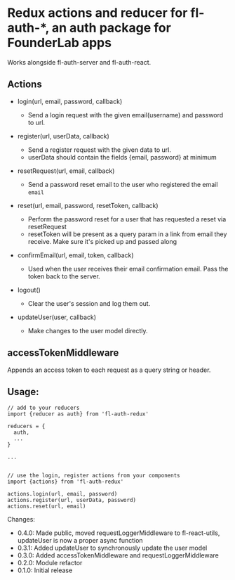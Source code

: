 Redux actions and reducer for fl-auth-*, an auth package for FounderLab apps
=======================================================================

Works alongside fl-auth-server and fl-auth-react.


Actions
-------

- login(url, email, password, callback)
    * Send a login request with the given email(username) and password to url.

- register(url, userData, callback)
    * Send a register request with the given data to url.
    * userData should contain the fields {email, password} at minimum

- resetRequest(url, email, callback)
    * Send a password reset email to the user who registered the email `email`

- reset(url, email, password, resetToken, callback)
    * Perform the password reset for a user that has requested a reset via resetRequest
    * resetToken will be present as a query param in a link from email they receive. Make sure it's picked up and passed along

- confirmEmail(url, email, token, callback)
    * Used when the user receives their email confirmation email. Pass the token back to the server.

- logout()
    * Clear the user's session and log them out.

- updateUser(user, callback)
    * Make changes to the user model directly.


accessTokenMiddleware
---------------------

Appends an access token to each request as a query string or header.


Usage: 
------
    // add to your reducers    
    import {reducer as auth} from 'fl-auth-redux'

    reducers = {
      auth,
      ...
    }

    ...


    // use the login, register actions from your components
    import {actions} from 'fl-auth-redux'
    
    actions.login(url, email, password)
    actions.register(url, userData, password)
    actions.reset(url, email)


Changes: 

- 0.4.0: Made public, moved requestLoggerMiddleware to fl-react-utils, updateUser is now a proper async function
- 0.3.1: Added updateUser to synchronously update the user model
- 0.3.0: Added accessTokenMiddleware and requestLoggerMiddleware
- 0.2.0: Module refactor
- 0.1.0: Initial release
